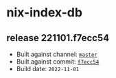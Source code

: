# nix-index-db
## release 221101.f7ecc54
- Built against channel: [`master`](https://github.com/nixos/nixpkgs/tree/master)
- Built against commit: [`f7ecc54`](https://github.com/NixOS/nixpkgs/commit/f7ecc5425cf4047066a4e9315ee15979156ad845)
- Build date: `2022-11-01`
